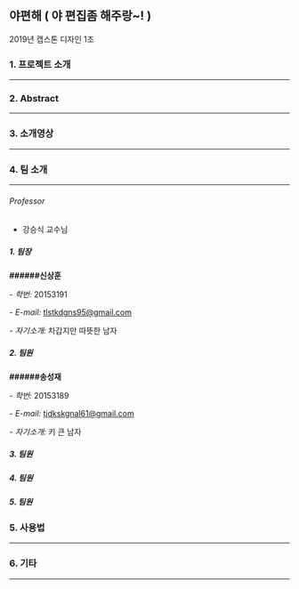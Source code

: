 ## 야편해 ( 야 편집좀 해주랑~! )

2019년 캡스톤 디자인 1조



### 1. 프로젝트 소개

------




### 2. Abstract

------




### 3. 소개영상

------







### 4. 팀 소개

------

###### Professor

- 강승식 교수님

##### 1. 팀장

**######신상훈**


*- 학번:*      20153191

*- E-mail:*   tlstkdgns95@gmail.com

*- 자기소개:*      차갑지만 따뜻한 남자

##### 2. 팀원

**######송성재**


*- 학번:*     20153189

*- E-mail:*   tjdkskgnal61@gmail.com

*- 자기소개:*      키 큰 남자

##### 3. 팀원


##### 4. 팀원


##### 5. 팀원



### 5. 사용법

------




### 6. 기타

------

